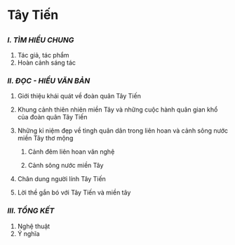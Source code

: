 # Tây Tiến
## 
### *I. TÌM HIỂU CHUNG*

  1. Tác giả, tác phẩm
  2. Hoàn cảnh sáng tác

### *II. ĐỌC - HIỂU VĂN BẢN*

 1. Giới thiệu khái quát về đoàn quân Tây Tiến

 2. Khung cảnh thiên nhiên miền Tây và những cuộc hành quân gian khổ của đoàn quân Tây Tiến

 3. Những kỉ niệm đẹp về tìngh quân dân trong liên hoan và cảnh sông nước miền Tây thơ mộng
        
    1. Cảnh đêm liên hoan văn nghệ

    2. Cảnh sông nước miền Tây

4. Chân dung người lính Tây Tiến

5. Lời thề gắn bó với Tây Tiến và miền tây

### *III. TỔNG KẾT*
1. Nghệ thuật
2. Ý nghĩa